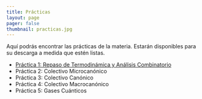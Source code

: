 ```yaml
---
title: Prácticas
layout: page
pager: false
thumbnail: practicas.jpg
---
```


Aquí podrás encontrar las prácticas de la materia.
Estarán disponibles para su descarga a medida que estén listas.

- [Práctica 1: Repaso de Termodinámica y Análisis Combinatorio][practica1]
- Práctica 2: Colectivo Microcanónico
- Práctica 3: Colectivo Canónico
- Práctica 4: Colectivo Macrocanónico
- Práctica 5: Gases Cuánticos


<!--Urls a practicas-->
[practica1]: https://github.com/santisoler/mecanica-estadistica/raw/pdf/practica1.pdf
[practica2]: https://github.com/santisoler/mecanica-estadistica/raw/pdf/practica2.pdf
[practica3]: https://github.com/santisoler/mecanica-estadistica/raw/pdf/practica3.pdf
[practica4]: https://github.com/santisoler/mecanica-estadistica/raw/pdf/practica4.pdf
[practica5]: https://github.com/santisoler/mecanica-estadistica/raw/pdf/practica5.pdf


